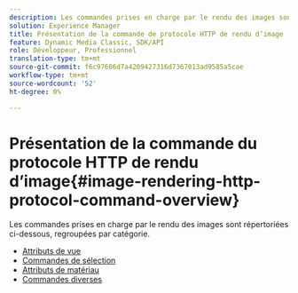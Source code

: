 ```yaml
---
description: Les commandes prises en charge par le rendu des images sont répertoriées ci-dessous, regroupées par catégorie.
solution: Experience Manager
title: Présentation de la commande de protocole HTTP de rendu d’image
feature: Dynamic Media Classic, SDK/API
role: Développeur, Professionnel
translation-type: tm+mt
source-git-commit: f6c97606d7a4209427316d7367013ad9585a5cae
workflow-type: tm+mt
source-wordcount: '52'
ht-degree: 0%

---
```



# Présentation de la commande du protocole HTTP de rendu d’image{#image-rendering-http-protocol-command-overview}

Les commandes prises en charge par le rendu des images sont répertoriées ci-dessous, regroupées par catégorie.

* [Attributs de vue](r-ir-view-attributes.md)
* [Commandes de sélection](r-ir-selection-commands.md)
* [Attributs de matériau](r-ir-material-attributes.md)
* [Commandes diverses](r-ir-miscellaneous-commands.md)
